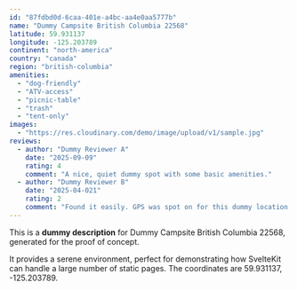 ```yaml
---
id: "87fdbd0d-6caa-401e-a4bc-aa4e0aa5777b"
name: "Dummy Campsite British Columbia 22568"
latitude: 59.931137
longitude: -125.203789
continent: "north-america"
country: "canada"
region: "british-columbia"
amenities:
  - "dog-friendly"
  - "ATV-access"
  - "picnic-table"
  - "trash"
  - "tent-only"
images:
  - "https://res.cloudinary.com/demo/image/upload/v1/sample.jpg"
reviews:
  - author: "Dummy Reviewer A"
    date: "2025-09-09"
    rating: 4
    comment: "A nice, quiet dummy spot with some basic amenities."
  - author: "Dummy Reviewer B"
    date: "2025-04-021"
    rating: 2
    comment: "Found it easily. GPS was spot on for this dummy location."
---
```


This is a **dummy description** for Dummy Campsite British Columbia 22568, generated for the proof of concept.

It provides a serene environment, perfect for demonstrating how SvelteKit can handle a large number of static pages. The coordinates are 59.931137, -125.203789.
